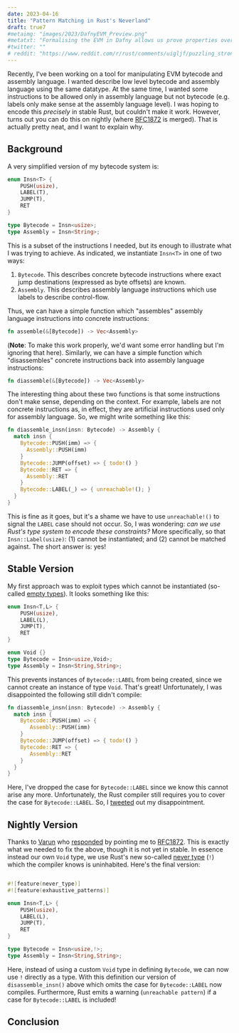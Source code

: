 ```yaml
---
date: 2023-04-16
title: "Pattern Matching in Rust's Neverland"
draft: true7
#metaimg: "images/2023/DafnyEVM_Preview.png"
#metatxt: "Formalising the EVM in Dafny allows us prove properties over bytecode sequences."
#twitter: ""
# reddit: "https://www.reddit.com/r/rust/comments/uigljf/puzzling_strong_updates_in_rust/"
---
```


Recently, I've been working on a tool for manipulating EVM bytecode
and assembly language.  I wanted describe low level bytecode and
assembly language using the same datatype.  At the same time, I wanted
some instructions to be allowed only in assembly language but not
bytecode (e.g. labels only make sense at the assembly language level).
I was hoping to encode this _precisely_ in stable Rust, but couldn't
make it work.  However, turns out you can do this on nightly (where
[RFC1872](https://github.com/rust-lang/rust/issues/51085) is merged).
That is actually pretty neat, and I want to explain why.

## Background

A very simplified version of my bytecode system is:

```Rust
enum Insn<T> {
    PUSH(usize),
    LABEL(T),
    JUMP(T),
    RET
}

type Bytecode = Insn<usize>;
type Assembly = Insn<String>;
```

This is a subset of the instructions I needed, but its enough to
illustrate what I was trying to achieve.  As indicated, we instantiate
`Insn<T>` in one of two ways:

   1. `Bytecode`.  This describes concrete bytecode
      instructions where exact jump destinations (expressed as byte
      offsets) are known.
   2. `Assembly`.  This describes assembly language instructions which
      use labels to describe control-flow.

Thus, we can have a simple function which "assembles" assembly
language instructions into concrete instructions:

```Rust
fn assemble(&[Bytecode]) -> Vec<Assembly>
```

(**Note**: To make this work properly, we'd want some error handling
but I'm ignoring that here).  Similarly, we can have a simple function
which "disassembles" concrete instructions back into assembly language
instructions:

```Rust
fn diassemble(&[Bytecode]) -> Vec<Assembly>
```

The interesting thing about these two functions is that some
instructions don't make sense, depending on the context.  For example,
labels are not concrete instructions as, in effect, they are
artificial instructions used only for assembly language.  So, we
might write something like this:

```Rust
fn diassemble_insn(insn: Bytecode) -> Assembly { 
  match insn {
    Bytecode::PUSH(imm) => { 
      Assembly::PUSH(imm) 
    }          
    Bytecode::JUMP(offset) => { todo!() }
    Bytecode::RET => { 
      Assembly::RET 
    }     
    Bytecode::LABEL(_) => { unreachable!(); }
  }
}
```

This is fine as it goes, but it's a shame we have to use
`unreachable!()` to signal the `LABEL` case should not occur.  So, I
was wondering: _can we use Rust's type system to encode these
constraints?_ More specifically, so that `Insn::Label(usize)`: (1) cannot
be instantiated; and (2) cannot be matched against.  The short answer is:
yes!

## Stable Version

My first approach was to exploit types which cannot be instantiated (so-called [empty types](https://doc.rust-lang.org/nomicon/exotic-sizes.html#empty-types)).  It looks something like this:

```Rust
enum Insn<T,L> {
    PUSH(usize),
    LABEL(L),
    JUMP(T),
    RET
}

enum Void {}
type Bytecode = Insn<usize,Void>;
type Assembly = Insn<String,String>;
```

This prevents instances of `Bytecode::LABEL` from being created, since
we cannot create an instance of type `Void`.  That's great!
Unfortunately, I was disappointed the following still didn't compile:

```Rust
fn diassemble_insn(insn: Bytecode) -> Assembly { 
  match insn {
    Bytecode::PUSH(imm) => { 
       Assembly::PUSH(imm) 
    }          
    Bytecode::JUMP(offset) => { todo!() }
    Bytecode::RET => { 
       Assembly::RET 
    }
  }
}
```

Here, I've dropped the case for `Bytecode::LABEL` since we know this
cannot arise any more.  Unfortunately, the Rust compiler still
requires you to cover the case for `Bytecode::LABEL`.  So, I
[tweeted](https://twitter.com/whileydave/status/1645976021630595073)
out my disappointment.

## Nightly Version

Thanks to [Varun](https://twitter.com/typesanitizer) who
[responded](https://twitter.com/typesanitizer/status/1645986739193012226)
by pointing me to
[RFC1872](https://github.com/rust-lang/rust/issues/51085).  This is
exactly what we needed to fix the above, though it is not yet in
stable.  In essence instead our own `Void` type, we use Rust's new
so-called [never type](https://github.com/rust-lang/rust/issues/35121)
(`!`) which the compiler knows is uninhabited.  Here's the final
version:

```Rust

#![feature(never_type)]
#![feature(exhaustive_patterns)]

enum Insn<T,L> {
    PUSH(usize),
    LABEL(L),
    JUMP(T),
    RET
}

type Bytecode = Insn<usize,!>;
type Assembly = Insn<String,String>;
```

Here, instead of using a custom `Void` type in defining `Bytecode`, we
can now use `!` directly as a type.  With this definition our version
of `disassemble_insn()` above which omits the case for
`Bytecode::LABEL` now compiles.  Furthermore, Rust emits a warning
(`unreachable pattern`) if a case for `Bytecode::LABEL` is included!

## Conclusion
